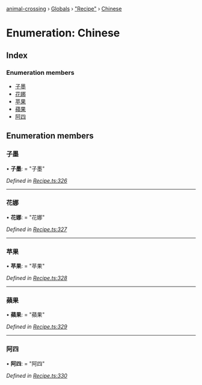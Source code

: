 [animal-crossing](../README.md) › [Globals](../globals.md) › ["Recipe"](../modules/_recipe_.md) › [Chinese](_recipe_.chinese.md)

# Enumeration: Chinese

## Index

### Enumeration members

* [子墨](_recipe_.chinese.md#子墨)
* [花娜](_recipe_.chinese.md#花娜)
* [苹果](_recipe_.chinese.md#苹果)
* [蘋果](_recipe_.chinese.md#蘋果)
* [阿四](_recipe_.chinese.md#阿四)

## Enumeration members

###  子墨

• **子墨**: = "子墨"

*Defined in [Recipe.ts:326](https://github.com/Norviah/animal-crossing/blob/c9eb585/module/types/Recipe.ts#L326)*

___

###  花娜

• **花娜**: = "花娜"

*Defined in [Recipe.ts:327](https://github.com/Norviah/animal-crossing/blob/c9eb585/module/types/Recipe.ts#L327)*

___

###  苹果

• **苹果**: = "苹果"

*Defined in [Recipe.ts:328](https://github.com/Norviah/animal-crossing/blob/c9eb585/module/types/Recipe.ts#L328)*

___

###  蘋果

• **蘋果**: = "蘋果"

*Defined in [Recipe.ts:329](https://github.com/Norviah/animal-crossing/blob/c9eb585/module/types/Recipe.ts#L329)*

___

###  阿四

• **阿四**: = "阿四"

*Defined in [Recipe.ts:330](https://github.com/Norviah/animal-crossing/blob/c9eb585/module/types/Recipe.ts#L330)*
